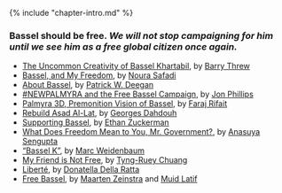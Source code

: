 {% include "chapter-intro.md" %}

### Bassel should be free. _We will not stop campaigning for him until we see him as a free global citizen once again._

* [The Uncommon Creativity of Bassel Khartabil](the-uncommon-creativity-of-bassel-khartabil.html), by [Barry Threw](../appendix/attributions.html#barry-threw)
* [Bassel, and My Freedom](bassel-and-my-freedom.html), by [Noura Safadi](../appendix/attributions.html#noura-ghazi-safadi)
* [About Bassel](about-bassel.html), by [Patrick W. Deegan](../appendix/attributions.html#patrick-w-deegan)
* [#NEWPALMYRA and the Free Bassel Campaign](newpalmyra-and-the-free-bassel-campaign.html), by [Jon Phillips](../appendix/attributions.html#jon-phillips)
* [Palmyra 3D, Premonition Vision of Bassel](palmyra-3d-premonition-vision-of-bassel.html), by [Faraj Rifait](../appendix/attributions.html#faraj-rifait)
* [Rebuild Asad Al-Lat](rebuild-asad-al-lat.html), by [Georges Dahdouh](../appendix/attributions.html#georges-dahdouh)
* [Supporting Bassel](supporting-bassel.html), by [Ethan Zuckerman](../appendix/attributions.html#ethan-zuckerman)
* [What Does Freedom Mean to You, Mr. Government?](what-does-freedom-mean-to-you-mr-government.html), by [Anasuya Sengupta](../appendix/attributions.html#anasuya-sengupta)
* [“Bassel K”](bassel-k.html), by [Marc Weidenbaum](../appendix/attributions.html#marc-weidenbaum)
* [My Friend is Not Free](my-friend-is-not-free.html), by [Tyng-Ruey Chuang](../appendix/attributions.html#tyng-ruey-chuang)
* [Liberté](liberte.html), by [Donatella Della Ratta](../appendix/attributions.html#donatella-della-ratta)
* [Free Bassel](free-bassel.html), by [Maarten Zeinstra](../appendix/attributions.html#maarten-zeinstra) and [Muid Latif](../appendix/attributions.html#muid-latif)

